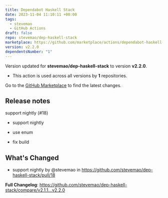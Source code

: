 ```yaml
---
title: Dependabot Haskell Stack
date: 2023-11-04 11:10:11 +00:00
tags:
  - stevemao
  - GitHub Actions
draft: false
repo: stevemao/dep-haskell-stack
marketplace: https://github.com/marketplace/actions/dependabot-haskell-stack
version: v2.2.0
dependentsNumber: "1"
---
```



Version updated for **stevemao/dep-haskell-stack** to version **v2.2.0**.
- This action is used across all versions by **1** repositories.

Go to the [GitHub Marketplace](https://github.com/marketplace/actions/dependabot-haskell-stack) to find the latest changes.

## Release notes

support nightly (#18)

* support nightly

* use enum

* fix build


## What's Changed
* support nightly by @stevemao in https://github.com/stevemao/dep-haskell-stack/pull/18


**Full Changelog**: https://github.com/stevemao/dep-haskell-stack/compare/v2.1.1...v2.2.0
